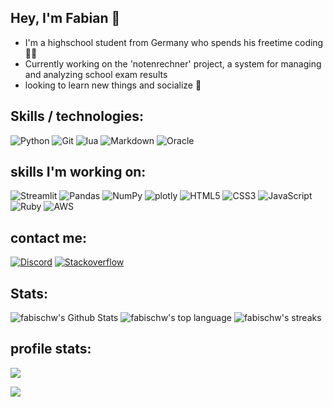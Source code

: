 ## Hey, I'm Fabian 👋

- I'm a highschool student from Germany who spends his freetime coding 👨‍💻
- Currently working on the 'notenrechner' project, a system for managing and analyzing school exam results
- looking to learn new things and socialize 💬

## Skills / technologies:
![Python](https://img.shields.io/badge/python-%2314354C.svg?style=for-the-badge&logo=python&logoColor=white)
![Git](https://img.shields.io/badge/git-%23F05033.svg?style=for-the-badge&logo=git&logoColor=white)
![lua](https://img.shields.io/badge/Lua-2C2D72?style=for-the-badge&logo=lua&logoColor=white)
![Markdown](https://img.shields.io/badge/Markdown-000000?style=for-the-badge&logo=markdown&logoColor=white)
![Oracle](https://img.shields.io/badge/Oracle-F80000?style=for-the-badge&logo=Oracle&logoColor=white)

## skills I'm working on:
![Streamlit](https://img.shields.io/badge/Streamlit-FF4B4B?style=for-the-badge&logo=Streamlit&logoColor=white)
![Pandas](https://img.shields.io/badge/pandas-%23150458.svg?style=for-the-badge&logo=pandas&logoColor=white)
![NumPy](https://img.shields.io/badge/numpy-%23013243.svg?style=for-the-badge&logo=numpy&logoColor=white)
![plotly](https://img.shields.io/badge/Plotly-%233F4F75.svg?style=for-the-badge&logo=plotly&logoColor=white)
![HTML5](https://img.shields.io/badge/html5-%23E34F26.svg?style=for-the-badge&logo=html5&logoColor=white)
![CSS3](https://img.shields.io/badge/css3-%231572B6.svg?style=for-the-badge&logo=css3&logoColor=white)
![JavaScript](https://img.shields.io/badge/javascript-%23323330.svg?style=for-the-badge&logo=javascript&logoColor=%23F7DF1E)
![Ruby](https://img.shields.io/badge/Ruby-CC342D?style=for-the-badge&logo=ruby&logoColor=white)
![AWS](https://img.shields.io/badge/Amazon_AWS-FF9900?style=for-the-badge&logo=amazonaws&logoColor=white)


<!---
Add projects later on
--->


## contact me:
[![Discord](https://img.shields.io/badge/Discord-7289DA?style=for-the-badge&logo=discord&logoColor=white)](https://discordapp.com/users/fabischw#6038)
[![Stackoverflow](https://aleen42.github.io/badges/src/stackoverflow.svg)](https://meta.stackoverflow.com/users/20103140/fabischw)

<!---
Add LinkedIn
--->


## Stats:
![fabischw's Github Stats](https://github-readme-stats.vercel.app/api?username=fabischw&show_icons=true&count_private=true&theme=tokyonight)
![fabischw's top language](https://github-readme-stats.vercel.app/api/top-langs/?username=fabischw&show_icons=true&count_private=true&theme=tokyonight)
![fabischw's streaks](https://github-readme-streak-stats.herokuapp.com/?user=fabischw&show_icons=true&count_private=true&theme=dark&hide_border=true)




## profile stats:

<a href="https://www.github.com/fabischw" target="_blank" rel="noreferrer"><img
src="https://img.shields.io/github/followers/fabischw?logo=github&style=for-the-badge&color=0891b2&labelColor=1c1917" /></a>


[<img src="https://komarev.com/ghpvc/?username=fabischw&label=Profile+Views&color=4287f5&style=flat" />](https://github.com/fabischw)
